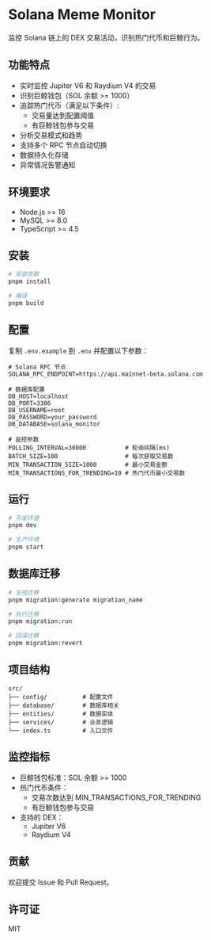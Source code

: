 # Solana Meme Monitor

监控 Solana 链上的 DEX 交易活动，识别热门代币和巨鲸行为。

## 功能特点

- 实时监控 Jupiter V6 和 Raydium V4 的交易
- 识别巨鲸钱包（SOL 余额 >= 1000）
- 追踪热门代币（满足以下条件）:
  - 交易量达到配置阈值
  - 有巨鲸钱包参与交易
- 分析交易模式和趋势
- 支持多个 RPC 节点自动切换
- 数据持久化存储
- 异常情况告警通知

## 环境要求

- Node.js >= 16
- MySQL >= 8.0
- TypeScript >= 4.5

## 安装

```bash
# 安装依赖
pnpm install

# 编译
pnpm build
```

## 配置

复制 `.env.example` 到 `.env` 并配置以下参数：

```env
# Solana RPC 节点
SOLANA_RPC_ENDPOINT=https://api.mainnet-beta.solana.com

# 数据库配置
DB_HOST=localhost
DB_PORT=3306
DB_USERNAME=root
DB_PASSWORD=your_password
DB_DATABASE=solana_monitor

# 监控参数
POLLING_INTERVAL=30000           # 轮询间隔(ms)
BATCH_SIZE=100                   # 每次获取交易数
MIN_TRANSACTION_SIZE=1000        # 最小交易金额
MIN_TRANSACTIONS_FOR_TRENDING=10 # 热门代币最小交易数
```

## 运行

```bash
# 开发环境
pnpm dev

# 生产环境
pnpm start
```

## 数据库迁移

```bash
# 生成迁移
pnpm migration:generate migration_name

# 执行迁移
pnpm migration:run

# 回滚迁移
pnpm migration:revert
```

## 项目结构

```
src/
├── config/          # 配置文件
├── database/        # 数据库相关
├── entities/        # 数据实体
├── services/        # 业务逻辑
└── index.ts         # 入口文件
```

## 监控指标

- 巨鲸钱包标准：SOL 余额 >= 1000
- 热门代币条件：
  - 交易次数达到 MIN_TRANSACTIONS_FOR_TRENDING
  - 有巨鲸钱包参与交易
- 支持的 DEX：
  - Jupiter V6
  - Raydium V4

## 贡献

欢迎提交 Issue 和 Pull Request。

## 许可证

MIT
